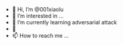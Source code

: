 - 👋 Hi, I’m @001xiaolu
- 👀 I’m interested in ...
- 🌱 I’m currently learning adversarial attack
- 💞️ 
- 📫 How to reach me ...

<!---
001xiaolu/001xiaolu is a ✨ special ✨ repository because its `README.md` (this file) appears on your GitHub profile.
You can click the Preview link to take a look at your changes.
--->
